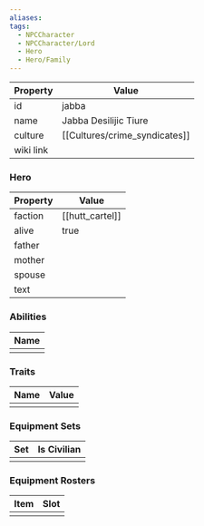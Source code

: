 ```yaml
---
aliases: 
tags:
  - NPCCharacter
  - NPCCharacter/Lord
  - Hero
  - Hero/Family
---
```


| Property  | Value                 |
| :-------- | --------------------- |
| id        | jabba                 |
| name      | Jabba Desilijic Tiure |
| culture   | [[Cultures/crime_syndicates]]  |
| wiki link |                       |
### Hero
| Property | Value           |
| -------- | --------------- |
| faction  | [[hutt_cartel]] |
| alive    | true            |
| father   |                 |
| mother   |                 |
| spouse   |                 |
| text     |                 |

### Abilities
| Name |
| :--: |
|      |

### Traits
| Name | Value |
| ---- | ----- |
|      |       |

### Equipment Sets
| Set | Is Civilian |
| --- | ----------- |
|     |             |

### Equipment Rosters
| Item | Slot |
| ---- | ---- |
|      |      |
